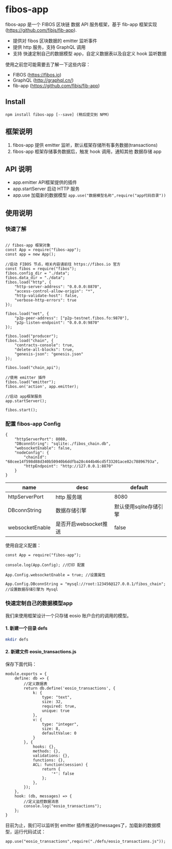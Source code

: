 # fibos-app

fibos-app 是一个 FIBOS 区块链 数据 API 服务框架，基于 fib-app 框架实现(https://github.com/fibjs/fib-app).

- 提供对 fibos 区块数据的 emitter 监听事件
- 提供 http 服务，支持 GraphQL 调用
- 支持 快速定制自己的数据模型 app，自定义数据表以及自定义 hook 监听数据


使用之前您可能需要去了解一下这些内容：

- FIBOS (https://fibos.io)
- GraphQL (http://graphql.cn/)
- fib-app (https://github.com/fibjs/fib-app)


## Install

```
npm install fibos-app [--save] (稍后提交到 NPM)
```

## 框架说明

1. fibos-app 提供 emitter 监听，默认框架存储所有事务数据(transactions)
2. fibos-app 框架存储事务数据后，触发 hook 调用，通知其他 数据存储 app

## API 说明

- app.emitter API框架提供的插件
- app.startServer 启动 HTTP 服务
- app.use 加载新的数据模型 `app.use("数据模型名称",require("app代码目录"))`

## 使用说明

### 快速了解
```

// fibos-app 框架对象
const App = require("fibos-app");
const app = new App();

//启动 FIBOS 节点，相关内容请前往 https://fibos.io 官方
const fibos = require("fibos");
fibos.config_dir = "./data";
fibos.data_dir = "./data";
fibos.load("http", {
	"http-server-address": "0.0.0.0:8870",
	"access-control-allow-origin": "*",
	"http-validate-host": false,
	"verbose-http-errors": true
});

fibos.load("net", {
	"p2p-peer-address": ["p2p-testnet.fibos.fo:9870"],
	"p2p-listen-endpoint": "0.0.0.0:9870"
});

fibos.load("producer");
fibos.load("chain", {
	"contracts-console": true,
	"delete-all-blocks": true,
	"genesis-json": "genesis.json"
});

fibos.load("chain_api");

//使用 emitter 插件
fibos.load("emitter");
fibos.on('action', app.emitter);

//启动 app框架服务
app.startServer();

fibos.start();

```

### 配置 fibos-app Config

```
{
	"httpServerPort": 8080,
	"DBconnString": "sqlite:./fibos_chain.db",
	"websocketEnable": false,
	"nodeConfig": {
		"chainId": "68cee14f598d88d340b50940b6ddfba28c444b46cd5f33201ace82c78896793a",
		"httpEndpoint": "http://127.0.0.1:8870"
	}
}
```

| name                 | desc |	default|
|---------------------|--------|------------|
| httpServerPort     | http 服务端   | 8080   |
| DBconnString | 数据存储引擎    | 默认使用sqlite存储引擎    |
| websocketEnable | 是否开启websocket推送    | false    |


使用自定义配置：

```
const App = require("fibos-app");

console.log(App.Config); //打印 配置

App.Config.websocketEnable = true; //设置属性

App.Config.DBconnString = "mysql://root:123456@127.0.0.1/fibos_chain"; //设置数据存储引擎为 Mysql
```


### 快速定制自己的数据模型app

我们来使用框架设计一个只存储 eosio  账户合约的调用的模型。

#### 1. 新建一个目录 defs

``` sh
mkdir defs

```

#### 2. 新建文件 eosio_transactions.js

保存下面代码：

```
module.exports = {
	define: db => {
		//定义数据表
		return db.define('eosio_transactions', {
			k: {
				type: "text",
				size: 32,
				required: true,
				unique: true
			},
			v: {
				type: "integer",
				size: 8,
				defaultValue: 0
			}
		}, {
			hooks: {},
			methods: {},
			validations: {},
			functions: {},
			ACL: function(session) {
				return {
					'*': false
				};
			},
		});
	},
	hook: (db, messages) => {
		//定义监控数据消息
		console.log("eosio_transactions");
	};
}
```

目前为止，我们可以监听到 emitter 插件推送的messages了，加载新的数据模型，运行代码试试：

```
app.use("eosio_transactions",require("./defs/eosio_transactions.js"));

```

